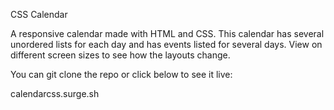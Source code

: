CSS Calendar

A responsive calendar made with HTML and CSS. This calendar has several unordered lists for each day and has events listed for several days. View on different screen sizes to see how the layouts change.

You can git clone the repo or click below to see it live:

calendarcss.surge.sh
